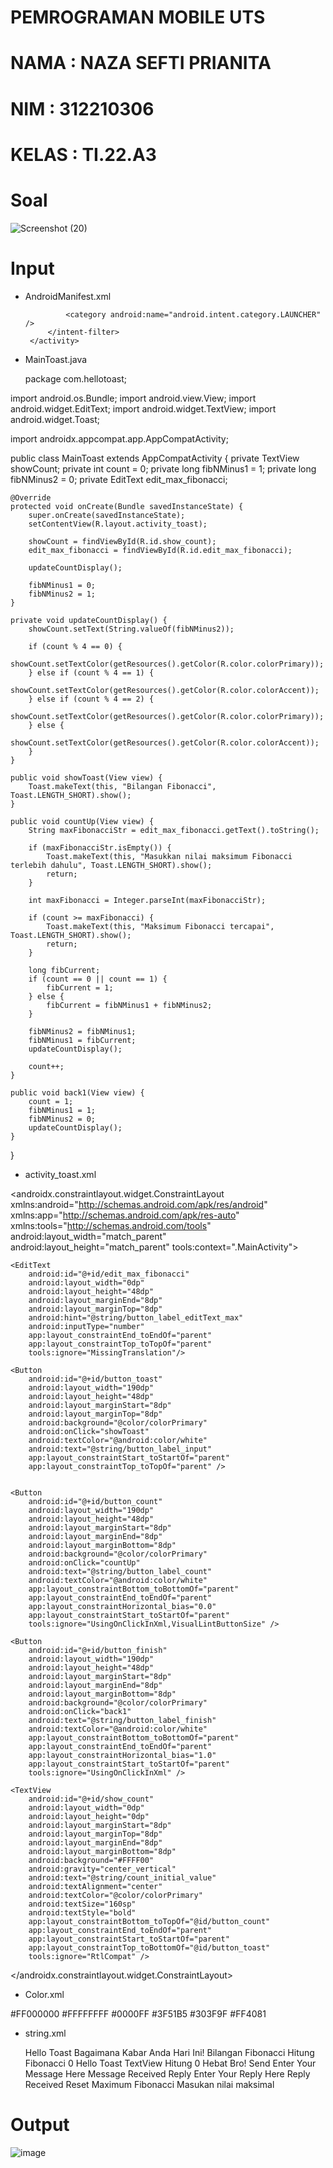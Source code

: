 # PEMROGRAMAN MOBILE UTS

# NAMA : NAZA SEFTI PRIANITA

# NIM : 312210306

# KELAS : TI.22.A3

# Soal

![Screenshot (20)](https://github.com/Nazasefti/uts_pemrog_mobile1/assets/115772516/142a870d-9bab-473a-8c2d-acb4afa580ba)

# Input

-  AndroidManifest.xml

    <application
        android:allowBackup="true"
        android:dataExtractionRules="@xml/data_extraction_rules"
        android:fullBackupContent="@xml/backup_rules"
        android:icon="@mipmap/ic_launcher"
        android:label="@string/app_name"
        android:roundIcon="@mipmap/ic_launcher_round"
        android:supportsRtl="true"
        android:theme="@style/Theme.HelloToast"
        tools:targetApi="31">
        <activity
            android:name=".MainToast"
            android:exported="true">
            <intent-filter>
                <action android:name="android.intent.action.MAIN" />

                <category android:name="android.intent.category.LAUNCHER" />
            </intent-filter>
        </activity>
    </application>
</manifest>

-  MainToast.java

    package com.hellotoast;

import android.os.Bundle;
import android.view.View;
import android.widget.EditText;
import android.widget.TextView;
import android.widget.Toast;

import androidx.appcompat.app.AppCompatActivity;

public class MainToast extends AppCompatActivity {
    private TextView showCount;
    private int count = 0;
    private long fibNMinus1 = 1;
    private long fibNMinus2 = 0;
    private EditText edit_max_fibonacci;

    @Override
    protected void onCreate(Bundle savedInstanceState) {
        super.onCreate(savedInstanceState);
        setContentView(R.layout.activity_toast);

        showCount = findViewById(R.id.show_count);
        edit_max_fibonacci = findViewById(R.id.edit_max_fibonacci);

        updateCountDisplay();

        fibNMinus1 = 0;
        fibNMinus2 = 1;
    }

    private void updateCountDisplay() {
        showCount.setText(String.valueOf(fibNMinus2));

        if (count % 4 == 0) {
            showCount.setTextColor(getResources().getColor(R.color.colorPrimary));
        } else if (count % 4 == 1) {
            showCount.setTextColor(getResources().getColor(R.color.colorAccent));
        } else if (count % 4 == 2) {
            showCount.setTextColor(getResources().getColor(R.color.colorPrimary));
        } else {
            showCount.setTextColor(getResources().getColor(R.color.colorAccent));
        }
    }

    public void showToast(View view) {
        Toast.makeText(this, "Bilangan Fibonacci", Toast.LENGTH_SHORT).show();
    }

    public void countUp(View view) {
        String maxFibonacciStr = edit_max_fibonacci.getText().toString();

        if (maxFibonacciStr.isEmpty()) {
            Toast.makeText(this, "Masukkan nilai maksimum Fibonacci terlebih dahulu", Toast.LENGTH_SHORT).show();
            return;
        }

        int maxFibonacci = Integer.parseInt(maxFibonacciStr);

        if (count >= maxFibonacci) {
            Toast.makeText(this, "Maksimum Fibonacci tercapai", Toast.LENGTH_SHORT).show();
            return;
        }

        long fibCurrent;
        if (count == 0 || count == 1) {
            fibCurrent = 1;
        } else {
            fibCurrent = fibNMinus1 + fibNMinus2;
        }

        fibNMinus2 = fibNMinus1;
        fibNMinus1 = fibCurrent;
        updateCountDisplay();

        count++;
    }

    public void back1(View view) {
        count = 1;
        fibNMinus1 = 1;
        fibNMinus2 = 0;
        updateCountDisplay();
    }
}

-  activity_toast.xml

    <?xml version="1.0" encoding="utf-8"?>
<androidx.constraintlayout.widget.ConstraintLayout
    xmlns:android="http://schemas.android.com/apk/res/android"
    xmlns:app="http://schemas.android.com/apk/res-auto"
    xmlns:tools="http://schemas.android.com/tools"
    android:layout_width="match_parent"
    android:layout_height="match_parent"
    tools:context=".MainActivity">

    <EditText
        android:id="@+id/edit_max_fibonacci"
        android:layout_width="0dp"
        android:layout_height="48dp"
        android:layout_marginEnd="8dp"
        android:layout_marginTop="8dp"
        android:hint="@string/button_label_editText_max"
        android:inputType="number"
        app:layout_constraintEnd_toEndOf="parent"
        app:layout_constraintTop_toTopOf="parent"
        tools:ignore="MissingTranslation"/>

    <Button
        android:id="@+id/button_toast"
        android:layout_width="190dp"
        android:layout_height="48dp"
        android:layout_marginStart="8dp"
        android:layout_marginTop="8dp"
        android:background="@color/colorPrimary"
        android:onClick="showToast"
        android:textColor="@android:color/white"
        android:text="@string/button_label_input"
        app:layout_constraintStart_toStartOf="parent"
        app:layout_constraintTop_toTopOf="parent" />


    <Button
        android:id="@+id/button_count"
        android:layout_width="190dp"
        android:layout_height="48dp"
        android:layout_marginStart="8dp"
        android:layout_marginEnd="8dp"
        android:layout_marginBottom="8dp"
        android:background="@color/colorPrimary"
        android:onClick="countUp"
        android:text="@string/button_label_count"
        android:textColor="@android:color/white"
        app:layout_constraintBottom_toBottomOf="parent"
        app:layout_constraintEnd_toEndOf="parent"
        app:layout_constraintHorizontal_bias="0.0"
        app:layout_constraintStart_toStartOf="parent"
        tools:ignore="UsingOnClickInXml,VisualLintButtonSize" />

    <Button
        android:id="@+id/button_finish"
        android:layout_width="190dp"
        android:layout_height="48dp"
        android:layout_marginStart="8dp"
        android:layout_marginEnd="8dp"
        android:layout_marginBottom="8dp"
        android:background="@color/colorPrimary"
        android:onClick="back1"
        android:text="@string/button_label_finish"
        android:textColor="@android:color/white"
        app:layout_constraintBottom_toBottomOf="parent"
        app:layout_constraintEnd_toEndOf="parent"
        app:layout_constraintHorizontal_bias="1.0"
        app:layout_constraintStart_toStartOf="parent"
        tools:ignore="UsingOnClickInXml" />

    <TextView
        android:id="@+id/show_count"
        android:layout_width="0dp"
        android:layout_height="0dp"
        android:layout_marginStart="8dp"
        android:layout_marginTop="8dp"
        android:layout_marginEnd="8dp"
        android:layout_marginBottom="8dp"
        android:background="#FFFF00"
        android:gravity="center_vertical"
        android:text="@string/count_initial_value"
        android:textAlignment="center"
        android:textColor="@color/colorPrimary"
        android:textSize="160sp"
        android:textStyle="bold"
        app:layout_constraintBottom_toTopOf="@id/button_count"
        app:layout_constraintEnd_toEndOf="parent"
        app:layout_constraintStart_toStartOf="parent"
        app:layout_constraintTop_toBottomOf="@id/button_toast"
        tools:ignore="RtlCompat" />

</androidx.constraintlayout.widget.ConstraintLayout>

-  Color.xml

     <?xml version="1.0" encoding="utf-8"?>
 <resources>
    <color name="black">#FF000000</color>
    <color name="white">#FFFFFFFF</color>
    <color name="blue">#0000FF</color>
    <color name="colorPrimary">#3F51B5</color>
    <color name="colorPrimaryDark">#303F9F</color>
    <color name="colorAccent">#FF4081</color>
</resources>

-  string.xml

    <resources>
    <string name="app_name">Hello Toast</string>
    <string name="halo">Bagaimana Kabar Anda Hari Ini!</string>
    <string name="button_label_input">Bilangan Fibonacci</string>
    <string name="button_label_count">Hitung Fibonacci</string>
    <string name="count_initial_value">0</string>
    <string name="toast_message">Hello Toast</string>
    <string name="textview">TextView</string>
    <string name="button_label_hitung">Hitung</string>
    <string name="hitung_initial_value">0</string>
    <string name="toast_pesan">Hebat Bro!</string>
    <string name="button_main">Send</string>
    <string name="editText_main">Enter Your Message Here</string>
    <string name="text_header">Message Received</string>
    <string name="button_second">Reply</string>
    <string name="editText_second">Enter Your Reply Here</string>
    <string name="text_header_reply">Reply Received</string>
    <string name="button_label_finish">Reset</string>
    <string name="button_label_editText_max">Maximum Fibonacci</string>
    <string name="enter_fibonacci_limit">Masukan nilai maksimal</string>

</resources>

# Output

![image](https://github.com/Nazasefti/uts_pemrog_mobile1/assets/115772516/e6a957ca-6f64-42e5-be0d-2f68605afc26)
